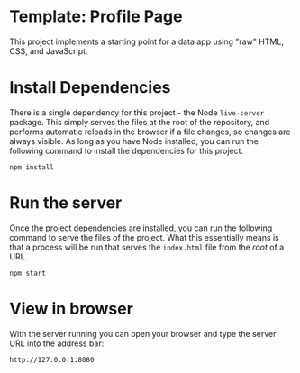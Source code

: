 # Template: Profile Page

This project implements a starting point for a data app using "raw" HTML, CSS, and JavaScript.

# Install Dependencies

There is a single dependency for this project - the Node `live-server` package. This simply serves the files at the root of the repository, and performs automatic reloads in the browser if a file changes, so changes are always visible. As long as you have Node installed, you can run the following command to install the dependencies for this project.

```
npm install
```

# Run the server

Once the project dependencies are installed, you can run the following command to serve the files of the project. What this essentially means is that a process will be run that serves the `index.html` file from the *root* of a URL.

```
npm start
```

# View in browser

With the server running you can open your browser and type the server URL into the address bar:

```
http://127.0.0.1:8080
```
